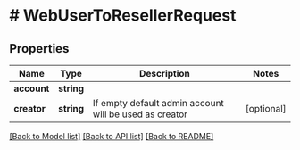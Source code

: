 # # WebUserToResellerRequest

## Properties

Name | Type | Description | Notes
------------ | ------------- | ------------- | -------------
**account** | **string** |  |
**creator** | **string** | If empty default admin account will be used as creator | [optional]

[[Back to Model list]](../../README.md#models) [[Back to API list]](../../README.md#endpoints) [[Back to README]](../../README.md)
